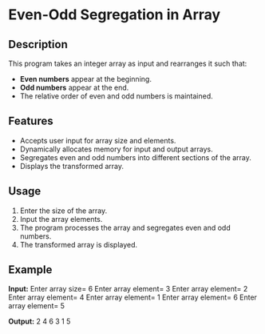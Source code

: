 # Even-Odd Segregation in Array

## Description
This program takes an integer array as input and rearranges it such that:
- **Even numbers** appear at the beginning.
- **Odd numbers** appear at the end.
- The relative order of even and odd numbers is maintained.

## Features
- Accepts user input for array size and elements.
- Dynamically allocates memory for input and output arrays.
- Segregates even and odd numbers into different sections of the array.
- Displays the transformed array.

## Usage

1. Enter the size of the array.
2. Input the array elements.
3. The program processes the array and segregates even and odd numbers.
4. The transformed array is displayed.

## Example

**Input:**
Enter array size= 6 Enter array element= 3 Enter array element= 2 Enter array element= 4 Enter array element= 1 Enter array element= 6 Enter array element= 5


**Output:**
2 4 6 3 1 5